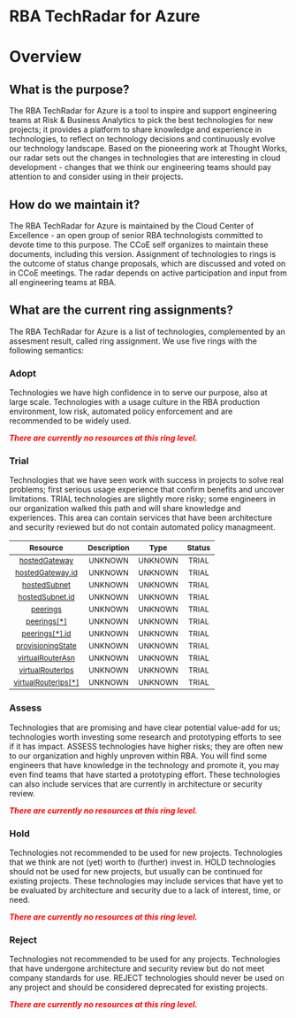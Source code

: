 
RBA TechRadar for Azure
=======================

# Overview

## What is the purpose?


The RBA TechRadar for Azure is a tool to inspire and support engineering teams at Risk & Business Analytics to pick the best technologies for new projects; it provides a platform to share knowledge and experience in technologies, to reflect on technology decisions and continuously evolve our technology landscape.  Based on the pioneering work at Thought Works, our radar sets out the changes in technologies that are interesting in cloud development - changes that we think our engineering teams should pay attention to and consider using in their projects.
## How do we maintain it?


The RBA TechRadar for Azure is maintained by the Cloud Center of Excellence - an open group of senior RBA technologists committed to devote time to this purpose.  The CCoE self organizes to maintain these documents, including this version.  Assignment of technologies to rings is the outcome of status change proposals, which are discussed and voted on in CCoE meetings.  The radar depends on active participation and input from all engineering teams at RBA.
## What are the current ring assignments?


The RBA TechRadar for Azure is a list of technologies, complemented by an assesment result, called ring assignment.  We use five rings with the following semantics:
### Adopt


Technologies we have high confidence in to serve our purpose, also at large scale.  Technologies with a usage culture in the RBA production environment, low risk, automated policy enforcement and are recommended to be widely used.  
  
***<font color="red"> There are currently no resources at this ring level. </font>***
### Trial


Technologies that we have seen work with success in projects to solve real problems;  first serious usage experience that confirm benefits and uncover limitations.  TRIAL technologies are slightly more risky; some engineers in our organization walked this path and will share knowledge and experiences.  This area can contain services that have been architecture and security reviewed but do not contain automated policy managmeent.  

|<sub>Resource</sub>|<sub>Description</sub>|<sub>Type</sub>|<sub>Status</sub>|
| :---: | :---: | :---: | :---: |
|<sub>[hostedGateway](https://github.com/openrba/python-azure-techradar/tree/master/Microsoft.Network/virtualRouters/hostedGateway)</sub>|<sub>UNKNOWN</sub>|<sub>UNKNOWN</sub>|<sub>TRIAL</sub>|
|<sub>[hostedGateway.id](https://github.com/openrba/python-azure-techradar/tree/master/Microsoft.Network/virtualRouters/hostedGateway.id)</sub>|<sub>UNKNOWN</sub>|<sub>UNKNOWN</sub>|<sub>TRIAL</sub>|
|<sub>[hostedSubnet](https://github.com/openrba/python-azure-techradar/tree/master/Microsoft.Network/virtualRouters/hostedSubnet)</sub>|<sub>UNKNOWN</sub>|<sub>UNKNOWN</sub>|<sub>TRIAL</sub>|
|<sub>[hostedSubnet.id](https://github.com/openrba/python-azure-techradar/tree/master/Microsoft.Network/virtualRouters/hostedSubnet.id)</sub>|<sub>UNKNOWN</sub>|<sub>UNKNOWN</sub>|<sub>TRIAL</sub>|
|<sub>[peerings](https://github.com/openrba/python-azure-techradar/tree/master/Microsoft.Network/virtualRouters/peerings)</sub>|<sub>UNKNOWN</sub>|<sub>UNKNOWN</sub>|<sub>TRIAL</sub>|
|<sub>[peerings[*]](https://github.com/openrba/python-azure-techradar/tree/master/Microsoft.Network/virtualRouters/peerings[*])</sub>|<sub>UNKNOWN</sub>|<sub>UNKNOWN</sub>|<sub>TRIAL</sub>|
|<sub>[peerings[*].id](https://github.com/openrba/python-azure-techradar/tree/master/Microsoft.Network/virtualRouters/peerings[*].id)</sub>|<sub>UNKNOWN</sub>|<sub>UNKNOWN</sub>|<sub>TRIAL</sub>|
|<sub>[provisioningState](https://github.com/openrba/python-azure-techradar/tree/master/Microsoft.Network/virtualRouters/provisioningState)</sub>|<sub>UNKNOWN</sub>|<sub>UNKNOWN</sub>|<sub>TRIAL</sub>|
|<sub>[virtualRouterAsn](https://github.com/openrba/python-azure-techradar/tree/master/Microsoft.Network/virtualRouters/virtualRouterAsn)</sub>|<sub>UNKNOWN</sub>|<sub>UNKNOWN</sub>|<sub>TRIAL</sub>|
|<sub>[virtualRouterIps](https://github.com/openrba/python-azure-techradar/tree/master/Microsoft.Network/virtualRouters/virtualRouterIps)</sub>|<sub>UNKNOWN</sub>|<sub>UNKNOWN</sub>|<sub>TRIAL</sub>|
|<sub>[virtualRouterIps[*]](https://github.com/openrba/python-azure-techradar/tree/master/Microsoft.Network/virtualRouters/virtualRouterIps[*])</sub>|<sub>UNKNOWN</sub>|<sub>UNKNOWN</sub>|<sub>TRIAL</sub>|

### Assess


Technologies that are promising and have clear potential value-add for us; technologies worth investing some research and prototyping efforts to see if it has impact.  ASSESS technologies have higher risks;  they are often new to our organization and highly unproven within RBA.  You will find some engineers that have knowledge in the technology and promote it, you may even find teams that have started a prototyping effort.  These technologies can also include services that are currently in architecture or security review.  
  
***<font color="red"> There are currently no resources at this ring level. </font>***
### Hold


Technologies not recommended to be used for new projects. Technologies that we think are not (yet) worth to (further) invest in.  HOLD technologies should not be used for new projects, but usually can be continued for existing projects.  These technologies may include services that have yet to be evaluated by architecture and security due to a lack of interest, time, or need.  
  
***<font color="red"> There are currently no resources at this ring level. </font>***
### Reject


Technologies not recommended to be used for any projects. Technologies that have undergone architecture and security review but do not meet company standards for use.  REJECT technologies should never be used on any project and should be considered deprecated for existing projects.  
  
***<font color="red"> There are currently no resources at this ring level. </font>***
